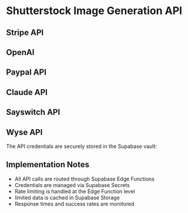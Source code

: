 
# Shutterstock Image Generation API 

## Stripe API

## OpenAI

## Paypal API

## Claude API

## Sayswitch API

## Wyse API



The API credentials are securely stored in the Supabase vault:

## Implementation Notes

- All API calls are routed through Supabase Edge Functions
- Credentials are managed via Supabase Secrets
- Rate limiting is handled at the Edge Function level
- limited data is cached in Supabase Storage
- Response times and success rates are monitored

